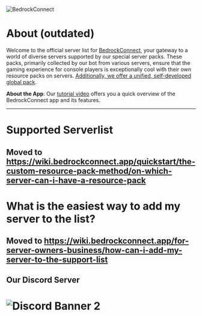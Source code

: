 ![BedrockConnect](https://cdn.discordapp.com/attachments/1022232337938911262/1099499823029305384/channels4_banner.jpg)

# About (outdated)

Welcome to the official server list for [BedrockConnect](https://bedrockconnect.app), your gateway to a world of diverse servers supported by our special server packs. These packs, primarily collected by our bot from various servers, ensure that the gaming experience for console players is exceptionally cool with their own resource packs on servers. [Additionally, we offer a unified, self-developed global pack](https://github.com/BedrockHubIO/BedrockConnect-Serverlist#introduction-to-bedrockconnect-easily-add-your-server).


**About the App**: Our [tutorial video](https://youtu.be/WVHxB6xfX4s) offers you a quick overview of the BedrockConnect app and its features.


---


# Supported Serverlist
## Moved to https://wiki.bedrockconnect.app/quickstart/the-custom-resource-pack-method/on-which-server-can-i-have-a-resource-pack

                             


# What is the easiest way to add my server to the list?

## Moved to https://wiki.bedrockconnect.app/for-server-owners-business/how-can-i-add-my-server-to-the-support-list


## Our Discord Server
![Discord Banner 2](https://discordapp.com/api/guilds/880891245306740807/widget.png?style=banner2)
=======
